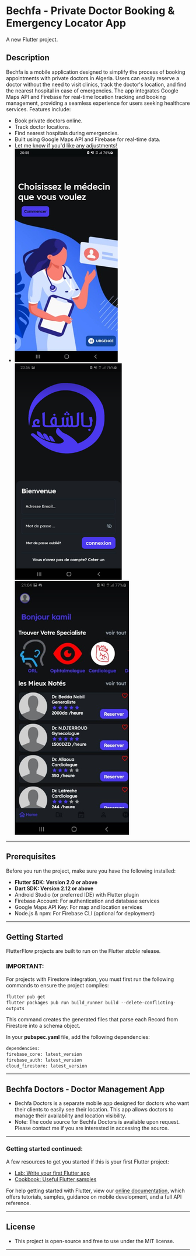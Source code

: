 # Bechfa - Private Doctor Booking & Emergency Locator App
A new Flutter project.

## Description


Bechfa is a mobile application designed to simplify the process of booking appointments with private doctors in Algeria. Users can easily reserve a doctor without the need to visit clinics, track the doctor's location, and find the nearest hospital in case of emergencies. The app integrates Google Maps API and Firebase for real-time location tracking and booking management, providing a seamless experience for users seeking healthcare services.
Features include:
- Book private doctors online.
- Track doctor locations.
- Find nearest hospitals during emergencies.
- Built using Google Maps API and Firebase for real-time data.
- Let me know if you'd like any adjustments!
- ![Screenshot of App](image_1.jpg)
 ![Screenshot of App](image_2.jpg)
 ![Screenshot of App](image_3.jpg)

---

## Prerequisites
Before you run the project, make sure you have the following installed:
- **Flutter SDK: Version 2.0 or above**
- **Dart SDK: Version 2.12 or above**
- Android Studio (or preferred IDE) with Flutter plugin
- Firebase Account: For authentication and database services
- Google Maps API Key: For map and location services
- Node.js & npm: For Firebase CLI (optional for deployment)

---
## Getting Started

FlutterFlow projects are built to run on the Flutter _stable_ release.

### IMPORTANT:

For projects with Firestore integration, you must first run the following commands to ensure the project compiles:

```
flutter pub get
flutter packages pub run build_runner build --delete-conflicting-outputs
```

This command creates the generated files that parse each Record from Firestore into a schema object.

In your **pubspec.yaml** file, add the following dependencies:
```
dependencies:
firebase_core: latest_version
firebase_auth: latest_version
cloud_firestore: latest_version
```
---
## Bechfa Doctors - Doctor Management App
- Bechfa Doctors is a separate mobile app designed for doctors who want their clients to easily see their location. This app allows doctors to manage their availability and location visibility.
- Note: The code source for Bechfa Doctors is available upon request. Please contact me if you are interested in accessing the source.
---
### Getting started continued:

A few resources to get you started if this is your first Flutter project:

- [Lab: Write your first Flutter app](https://flutter.dev/docs/get-started/codelab)
- [Cookbook: Useful Flutter samples](https://flutter.dev/docs/cookbook)

For help getting started with Flutter, view our
[online documentation](https://flutter.dev/docs), which offers tutorials,
samples, guidance on mobile development, and a full API reference.

---

## License
 - This project is open-source and free to use under the MIT license.
---
